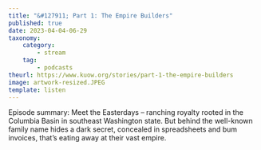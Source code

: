 ```yaml
---
title: "&#127911; Part 1: The Empire Builders"
published: true
date: 2023-04-04-06-29
taxonomy:
    category:
        - stream
    tag:
        - podcasts
theurl: https://www.kuow.org/stories/part-1-the-empire-builders
image: artwork-resized.JPEG
template: listen
---
```


Episode summary: Meet the Easterdays &ndash; ranching royalty rooted in the Columbia Basin in southeast Washington state. But behind the well-known family name hides a dark secret, concealed in spreadsheets and bum invoices, that&rsquo;s eating away at their vast empire.
